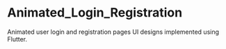 # Animated_Login_Registration
Animated user login and registration pages UI designs implemented using Flutter.
